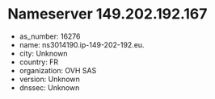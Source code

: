 # Nameserver 149.202.192.167

* as_number: 16276
* name: ns3014190.ip-149-202-192.eu.
* city: Unknown
* country: FR
* organization: OVH SAS
* version: Unknown
* dnssec: Unknown
